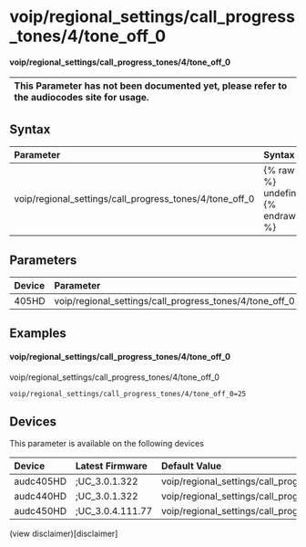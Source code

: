 ﻿---
description: voip/regional_settings/call_progress_tones/4/tone_off_0
search: false
---

# voip/regional_settings/call_progress_tones/4/tone_off_0

#### voip/regional_settings/call_progress_tones/4/tone_off_0


| This Parameter has not been documented yet, please refer to the audiocodes site for usage.  |
| :--- |

## Syntax
| Parameter | Syntax |
| :--- | :--- |
|voip/regional_settings/call_progress_tones/4/tone_off_0 | {% raw %} undefined {% endraw %} |

## Parameters
|Device|Parameter|value|Description|
|:---|:---|:---|:---|
| 405HD | voip/regional_settings/call_progress_tones/4/tone_off_0 |  |  |

## Examples
#### voip/regional_settings/call_progress_tones/4/tone_off_0

voip/regional_settings/call_progress_tones/4/tone_off_0

```
voip/regional_settings/call_progress_tones/4/tone_off_0=25
```

## Devices
This parameter is available on the following devices

| Device | Latest Firmware | Default Value |
|:---|:---|:---|
| audc405HD | ;UC_3.0.1.322 | voip/regional_settings/call_progress_tones/4/tone_off_0=25 
| audc440HD | ;UC_3.0.1.322 | voip/regional_settings/call_progress_tones/4/tone_off_0=25 
| audc450HD | ;UC_3.0.4.111.77 | voip/regional_settings/call_progress_tones/4/tone_off_0=25 

(view disclaimer)[disclaimer]
